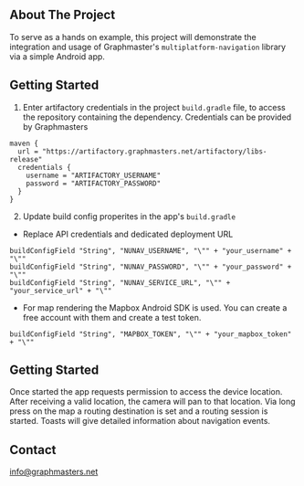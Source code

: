 ## About The Project

To serve as a hands on example, this project will demonstrate the integration and usage of Graphmaster's `multiplatform-navigation` library via a simple Android app.

## Getting Started

1. Enter artifactory credentials in the project `build.gradle` file, to access the repository containing the dependency. Credentials can be provided by Graphmasters

```
maven {
  url = "https://artifactory.graphmasters.net/artifactory/libs-release"
  credentials {
    username = "ARTIFACTORY_USERNAME"
    password = "ARTIFACTORY_PASSWORD"
  }
}
```

2. Update build config properites in the app's `build.gradle`

* Replace API credentials and dedicated deployment URL
```
buildConfigField "String", "NUNAV_USERNAME", "\"" + "your_username" + "\""
buildConfigField "String", "NUNAV_PASSWORD", "\"" + "your_password" + "\""
buildConfigField "String", "NUNAV_SERVICE_URL", "\"" + "your_service_url" + "\""
```

* For map rendering the Mapbox Android SDK is used. You can create a free account with them and create a test token.
```
buildConfigField "String", "MAPBOX_TOKEN", "\"" + "your_mapbox_token" + "\""
```

## Getting Started
Once started the app requests permission to access the device location. After receiving a valid location, the camera will pan to that location.
Via long press on the map a routing destination is set and a routing session is started. Toasts will give detailed information about navigation events.

## Contact
info@graphmasters.net

